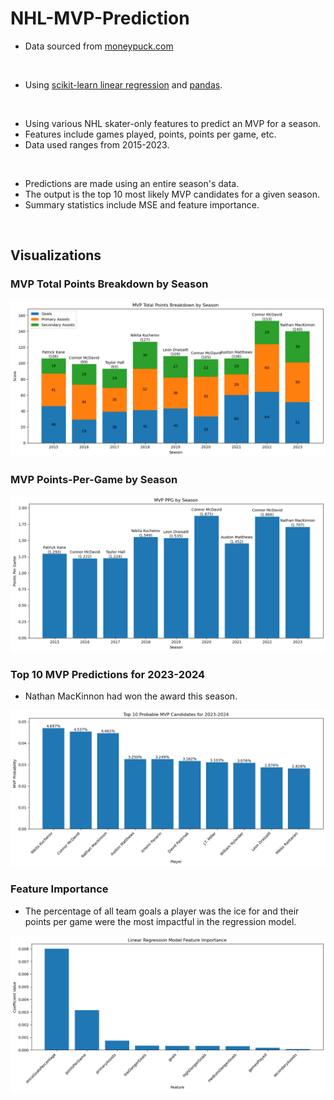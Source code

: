 # NHL-MVP-Prediction

- Data sourced from [moneypuck.com](https://moneypuck.com/data.htm)

<br>

- Using [scikit-learn linear regression](https://scikit-learn.org/stable/modules/generated/sklearn.linear_model.LinearRegression.html) and [pandas](https://pandas.pydata.org).

<br>

- Using various NHL skater-only features to predict an MVP for a season.
- Features include games played, points, points per game, etc.
- Data used ranges from 2015-2023.

<br>

- Predictions are made using an entire season's data.
- The output is the top 10 most likely MVP candidates for a given season.
- Summary statistics include MSE and feature importance.

<br>

## Visualizations
### MVP Total Points Breakdown by Season
![alt text](./images/image.png)

### MVP Points-Per-Game by Season
![alt text](./images/image-1.png)

### Top 10 MVP Predictions for 2023-2024
- Nathan MacKinnon had won the award this season.

![alt text](./images/image-2.png)

### Feature Importance
- The percentage of all team goals a player was the ice for and their points per game were the most impactful in the regression model.

![alt text](./images/image-3.png)
